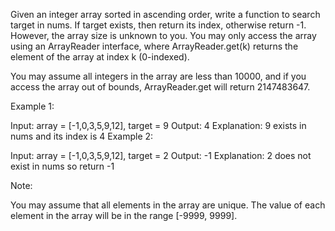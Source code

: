 Given an integer array sorted in ascending order, write a function to search target in nums.  If target exists, then return its index, otherwise return -1. However, the array size is unknown to you. You may only access the array using an ArrayReader interface, where ArrayReader.get(k) returns the element of the array at index k (0-indexed).

You may assume all integers in the array are less than 10000, and if you access the array out of bounds, ArrayReader.get will return 2147483647.

 

Example 1:

Input: array = [-1,0,3,5,9,12], target = 9
Output: 4
Explanation: 9 exists in nums and its index is 4
Example 2:

Input: array = [-1,0,3,5,9,12], target = 2
Output: -1
Explanation: 2 does not exist in nums so return -1
 

Note:

You may assume that all elements in the array are unique.
The value of each element in the array will be in the range [-9999, 9999].
